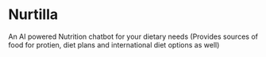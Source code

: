 # Nurtilla
An AI powered Nutrition chatbot for your dietary needs (Provides sources of food for protien, diet plans and international diet options as well)
